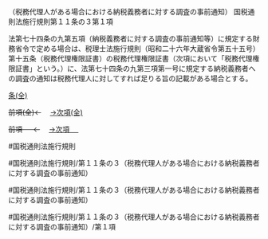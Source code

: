 （税務代理人がある場合における納税義務者に対する調査の事前通知）
国税通則法施行規則第１１条の３第１項

法第七十四条の九第五項（納税義務者に対する調査の事前通知等）に規定する財務省令で定める場合は、税理士法施行規則（昭和二十六年大蔵省令第五十五号）第十五条（税務代理権限証書）の税務代理権限証書（次項において「税務代理権限証書」という。）に、法第七十四条の九第三項第一号に規定する納税義務者への調査の通知は税務代理人に対してすれば足りる旨の記載がある場合とする。

[条(全)](国税通則法施行規則＿第１１条の３_.md)

~~前項(全)←~~　  [→次項(全)](国税通則法施行規則＿第１１条の３第２項_.md)

~~前項 　 ←~~　  [→次項 　 ](国税通則法施行規則＿第１１条の３第２項.md)



#国税通則法施行規則

#国税通則法施行規則/第１１条の３（税務代理人がある場合における納税義務者に対する調査の事前通知）

#国税通則法施行規則/第１１条の３（税務代理人がある場合における納税義務者に対する調査の事前通知）

#国税通則法施行規則/第１１条の３（税務代理人がある場合における納税義務者に対する調査の事前通知）/第１項

